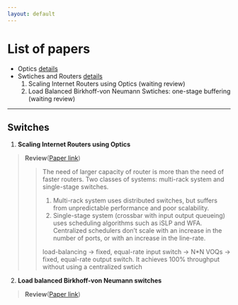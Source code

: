 ```yaml
---
layout: default
---
```



# [](#list) List of papers
  * Optics [details](#inference)
  * Swtiches and Routers [details](#inference)
    1. Scaling Internet Routers using Optics (waiting review)
    2. Load Balanced Birkhoff-von Neumann Swtiches: one-stage buffering (waiting review)

* * *
## <a id="train"></a>Switches
1. **Scaling Internet Routers using Optics**
> **Review**([Paper link](http://dl.acm.org/citation.cfm?id=863978))
> > The need of larger capacity of router is more than the need of faster routers.
> > Two classes of systems: multi-rack system and single-stage switches.
> > 1. Multi-rack system uses distributed switches, but suffers from unpredictable performance and poor scalability.
> > 2. Single-stage system (crossbar with input output queueing) uses scheduling
algorithms such as iSLP and WFA. Centralized schedulers don’t scale with an increase in the number of ports, or with an increase in the line-rate.
> >
> > load-balancing -> fixed, equal-rate input switch -> N*N VOQs -> fixed, equal-rate output switch.
> > It achieves 100% throughput without using a centralized swtich

2. **Load balanced Birkhoff-von Neumann switches**
> **Review**([Paper link](http://ieeexplore.ieee.org/document/923646/))
